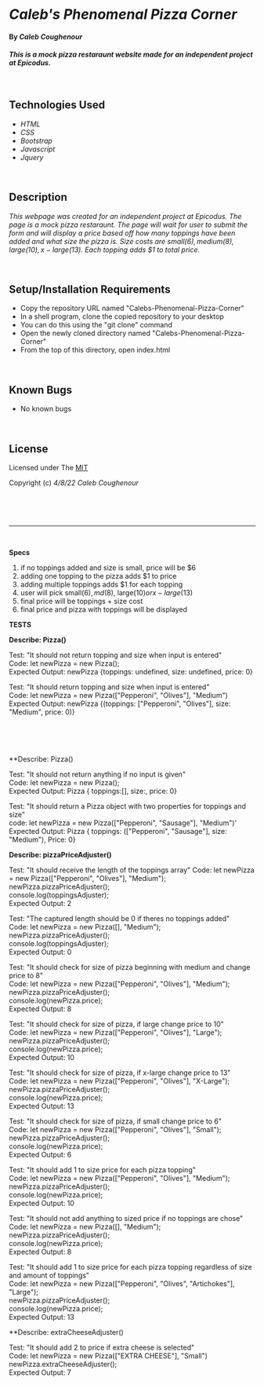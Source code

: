 # _Caleb's Phenomenal Pizza Corner_

#### By _**Caleb Coughenour**_

#### _This is a mock pizza restaraunt website made for an independent project at Epicodus._

<br>

## Technologies Used

* _HTML_
* _CSS_
* _Bootstrap_
* _Javascript_
* _Jquery_

<br>

## Description

_This webpage was created for an independent project at Epicodus. The page is a mock pizza restaraunt. The page will wait for user to submit the form and will display a price based off how many toppings have been added and what size the pizza is. Size costs are small($6), medium($8), large($10), x-large($13). Each topping adds $1 to total price._

<br>

## Setup/Installation Requirements

* Copy the repository URL named "Calebs-Phenomenal-Pizza-Corner"
* In a shell program, clone the copied repository to your desktop
* You can do this using the "git clone" command
* Open the newly cloned directory named "Calebs-Phenomenal-Pizza-Corner"
* From the top of this directory, open index.html

<br>

## Known Bugs

* No known bugs

<br>

## License

Licensed under The [MIT](LICENSE)

Copyright (c) _4/8/22_ _Caleb Coughenour_

<br>
<br>
<br>

***********************************************************************************

<br>

**Specs**

1. if no toppings added and size is small, price will be $6
2. adding one topping to the pizza adds $1 to price
3. adding multiple toppings adds $1 for each topping
4. user will pick small($6), md($8), large($10) or x-large($13)
5. final price will be toppings + size cost
6. final price and pizza with toppings will be displayed


**TESTS**

**Describe: Pizza()**

Test: "It should not return topping and size when input is entered" <br>
Code: let newPizza = new Pizza(); <br>
Expected Output: newPizza {toppings: undefined, size: undefined, price: 0} <br>

Test: "It should return topping and size when input is entered" <br>
Code: let newPizza = new Pizza(["Pepperoni", "Olives"], "Medium") <br>
Expected Output: newPizza {(toppings: ["Pepperoni", "Olives"], size: "Medium", price: 0)}<br>

<br>
<br>
<br>

**Describe: Pizza()

Test: "It should not return anything if no input is given"<br>
Code: let newPizza = new Pizza();<br>
Expected Output: Pizza { toppings:[], size:, price: 0}<br>

Test: "It should return a Pizza object with two properties for toppings and size"<br>
code: let newPizza = new Pizza(["Pepperoni", "Sausage"], "Medium")'<br>
Expected Output: Pizza { toppings: (["Pepperoni", "Sausage"], size: "Medium"), Price: 0}<br>

**Describe: pizzaPriceAdjuster()**

Test: "It should receive the length of the toppings array"
Code: let newPizza = new Pizza(["Pepperoni", "Olives"], "Medium"); <br>
      newPizza.pizzaPriceAdjuster(); <br>
      console.log(toppingsAdjuster); <br>
Expected Output: 2<br>

Test: "The captured length should be 0 if theres no toppings added"<br>
Code: let newPizza = new Pizza([], "Medium");<br>
      newPizza.pizzaPriceAdjuster();<br>
      console.log(toppingsAdjuster);<br>
Expected Output: 0<br>

Test: "It should check for size of pizza beginning with medium and change price to 8"<br>
Code: let newPizza = new Pizza(["Pepperoni", "Olives"], "Medium");<br>
      newPizza.pizzaPriceAdjuster();<br>
      console.log(newPizza.price);<br>
Expected Output: 8<br>

Test: "It should check for size of pizza, if large change price to 10"<br>
Code: let newPizza = new Pizza(["Pepperoni", "Olives"], "Large");<br>
      newPizza.pizzaPriceAdjuster();<br>
      console.log(newPizza.price);<br>
Expected Output: 10<br>

Test: "It should check for size of pizza, if x-large change price to 13"<br>
Code: let newPizza = new Pizza(["Pepperoni", "Olives"], "X-Large");<br>
      newPizza.pizzaPriceAdjuster();<br>
      console.log(newPizza.price);<br>
Expected Output: 13<br>

Test: "It should check for size of pizza, if small change price to 6"<br>
Code: let newPizza = new Pizza(["Pepperoni", "Olives"], "Small");<br>
      newPizza.pizzaPriceAdjuster();<br>
      console.log(newPizza.price);<br>
Expected Output: 6<br>

Test: "It should add 1 to size price for each pizza topping"<br>
Code: let newPizza = new Pizza(["Pepperoni", "Olives"], "Medium");<br>
      newPizza.pizzaPriceAdjuster();<br>
      console.log(newPizza.price);<br>
Expected Output: 10<br>

Test: "It should not add anything to sized price if no toppings are chose"<br>
Code: let newPizza = new Pizza([], "Medium");<br>
      newPizza.pizzaPriceAdjuster();<br>
      console.log(newPizza.price);<br>
Expected Output: 8<br>

Test: "It should add 1 to size price for each pizza topping regardless of size and amount of toppings" <br>
Code: let newPizza = new Pizza(["Pepperoni", "Olives", "Artichokes"], "Large");<br>
      newPizza.pizzaPriceAdjuster();<br>
      console.log(newPizza.price);<br>
Expected Output: 13<br>


**Describe: extraCheeseAdjuster()<br>

Test: "It should add 2 to price if extra cheese is selected"<br>
Code: let newPizza = new Pizza(["EXTRA CHEESE"], "Small")<br>
      newPizza.extraCheeseAdjuster();<br>
Expected Output: 7